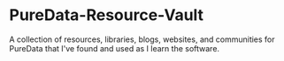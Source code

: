 # PureData-Resource-Vault
A collection of resources, libraries, blogs, websites, and communities for PureData that I've found and used as I learn the software.
